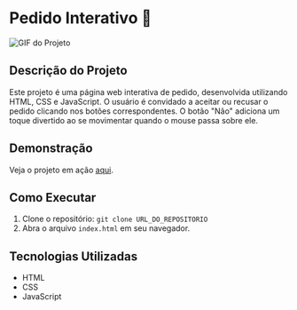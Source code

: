 # Pedido Interativo 💖

![GIF do Projeto](https://media1.tenor.com/m/8jTHYYROPogAAAAC/anime-love.gif)

## Descrição do Projeto

Este projeto é uma página web interativa de pedido, desenvolvida utilizando HTML, CSS e JavaScript. O usuário é convidado a aceitar ou recusar o pedido clicando nos botões correspondentes. O botão "Não" adiciona um toque divertido ao se movimentar quando o mouse passa sobre ele.

## Demonstração

Veja o projeto em ação [aqui](https://leoschwedler.github.io/Pedido/).

## Como Executar

1. Clone o repositório: `git clone URL_DO_REPOSITORIO`
2. Abra o arquivo `index.html` em seu navegador.

## Tecnologias Utilizadas

- HTML
- CSS
- JavaScript

